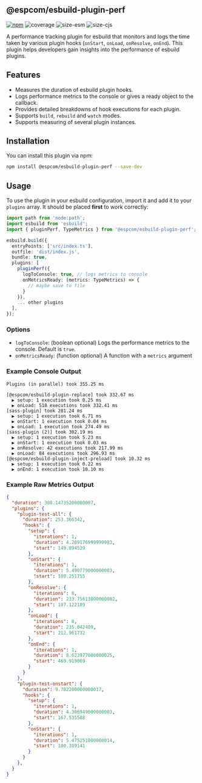 ## @espcom/esbuild-plugin-perf

[![npm](https://img.shields.io/npm/v/@espcom/esbuild-plugin-perf)](https://www.npmjs.com/package/@espcom/esbuild-plugin-perf)
![coverage](https://github.com/esbuild-plugins-community/esbuild-plugin-perf/blob/main/assets/coverage.svg)
![size-esm](https://github.com/esbuild-plugins-community/esbuild-plugin-perf/blob/main/assets/esm.svg)
![size-cjs](https://github.com/esbuild-plugins-community/esbuild-plugin-perf/blob/main/assets/cjs.svg)

A performance tracking plugin for esbuild that monitors and logs the time taken by various 
plugin hooks (`onStart`, `onLoad`, `onResolve`, `onEnd`). This plugin helps developers gain 
insights into the performance of esbuild plugins.

## Features

- Measures the duration of esbuild plugin hooks.
- Logs performance metrics to the console or gives a ready object to the callback.
- Provides detailed breakdowns of hook executions for each plugin.
- Supports `build`, `rebuild` and `watch` modes.
- Supports measuring of several plugin instances.

## Installation

You can install this plugin via npm:

```bash
npm install @espcom/esbuild-plugin-perf --save-dev
```

## Usage

To use the plugin in your esbuild configuration, import it and add it to your `plugins` array.
It should be placed **first** to work correctly:

```typescript
import path from 'node:path';
import esbuild from 'esbuild';
import { pluginPerf, TypeMetrics } from '@espcom/esbuild-plugin-perf';

esbuild.build({
  entryPoints: ['src/index.ts'],
  outfile: 'dist/index.js',
  bundle: true,
  plugins: [
    pluginPerf({
      logToConsole: true, // logs metrics to console
      onMetricsReady: (metrics: TypeMetrics) => {
        // maybe save to file
      }
    }),
    ... other plugins
  ],
});
```

### Options

- `logToConsole`: (boolean optional) Logs the performance metrics to the console. Default is `true`.
- `onMetricsReady`: (function optional) A function with a `metrics` argument

### Example Console Output

```
Plugins (in parallel) took 355.25 ms

[@espcom/esbuild-plugin-replace] took 332.67 ms
  ▶ setup: 1 execution took 0.25 ms
  ▶ onLoad: 518 executions took 332.41 ms
[sass-plugin] took 281.24 ms
  ▶ setup: 1 execution took 6.71 ms
  ▶ onStart: 1 execution took 0.04 ms
  ▶ onLoad: 1 execution took 274.49 ms
[sass-plugin (2)] took 302.19 ms
  ▶ setup: 1 execution took 5.23 ms
  ▶ onStart: 1 execution took 0.03 ms
  ▶ onResolve: 42 executions took 217.99 ms
  ▶ onLoad: 84 executions took 296.93 ms
[@espcom/esbuild-plugin-inject-preload] took 10.32 ms
  ▶ setup: 1 execution took 0.22 ms
  ▶ onEnd: 1 execution took 10.10 ms
```

### Example Raw Metrics Output

```json
{
  "duration": 308.14735200000007,
  "plugins": {
    "plugin-test-all": {
      "duration": 253.366342,
      "hooks": {
        "setup": {
          "iterations": 1,
          "duration": 4.209176999999983,
          "start": 149.894539
        },
        "onStart": {
          "iterations": 1,
          "duration": 5.490779000000003,
          "start": 180.251755
        },
        "onResolve": {
          "iterations": 8,
          "duration": 233.75613800000002,
          "start": 187.122189
        },
        "onLoad": {
          "iterations": 8,
          "duration": 235.042409,
          "start": 212.961732
        },
        "onEnd": {
          "iterations": 1,
          "duration": 8.623977000000025,
          "start": 469.919069
        }
      }
    },
    "plugin-test-onstart": {
      "duration": 9.782200000000017,
      "hooks": {
        "setup": {
          "iterations": 1,
          "duration": 4.306949000000003,
          "start": 167.535588
        },
        "onStart": {
          "iterations": 1,
          "duration": 5.475251000000014,
          "start": 180.389141
        }
      }
    },
  }
}
```
